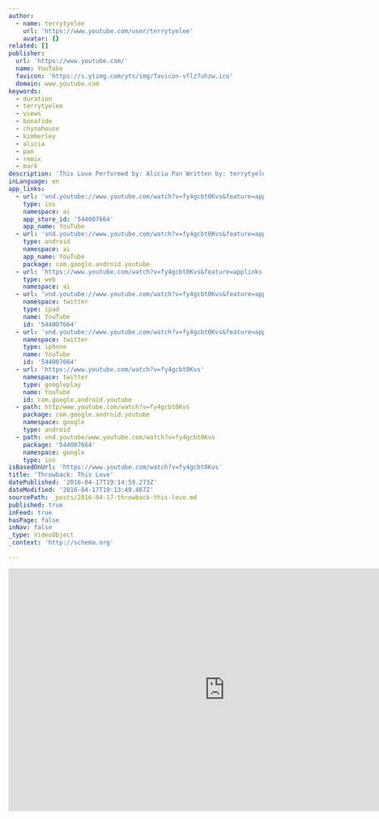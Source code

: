```yaml
---
author:
  - name: terrytyelee
    url: 'https://www.youtube.com/user/terrytyelee'
    avatar: {}
related: []
publisher:
  url: 'https://www.youtube.com/'
  name: YouTube
  favicon: 'https://s.ytimg.com/yts/img/favicon-vflz7uhzw.ico'
  domain: www.youtube.com
keywords:
  - duration
  - terrytyelee
  - views
  - bonafide
  - chynahouse
  - kimberley
  - alicia
  - pan
  - remix
  - mark
description: 'This Love Performed by: Alicia Pan Written by: terrytyelee Copyright Owner: ChynaHouse Recordings'
inLanguage: en
app_links:
  - url: 'vnd.youtube://www.youtube.com/watch?v=fy4gcbt0Kvs&feature=applinks'
    type: ios
    namespace: ai
    app_store_id: '544007664'
    app_name: YouTube
  - url: 'vnd.youtube://www.youtube.com/watch?v=fy4gcbt0Kvs&feature=applinks'
    type: android
    namespace: ai
    app_name: YouTube
    package: com.google.android.youtube
  - url: 'https://www.youtube.com/watch?v=fy4gcbt0Kvs&feature=applinks'
    type: web
    namespace: ai
  - url: 'vnd.youtube://www.youtube.com/watch?v=fy4gcbt0Kvs&feature=applinks'
    namespace: twitter
    type: ipad
    name: YouTube
    id: '544007664'
  - url: 'vnd.youtube://www.youtube.com/watch?v=fy4gcbt0Kvs&feature=applinks'
    namespace: twitter
    type: iphone
    name: YouTube
    id: '544007664'
  - url: 'https://www.youtube.com/watch?v=fy4gcbt0Kvs'
    namespace: twitter
    type: googleplay
    name: YouTube
    id: com.google.android.youtube
  - path: http/www.youtube.com/watch?v=fy4gcbt0Kvs
    package: com.google.android.youtube
    namespace: google
    type: android
  - path: vnd.youtube/www.youtube.com/watch?v=fy4gcbt0Kvs
    package: '544007664'
    namespace: google
    type: ios
isBasedOnUrl: 'https://www.youtube.com/watch?v=fy4gcbt0Kvs'
title: 'Throwback: This Love'
datePublished: '2016-04-17T19:14:59.273Z'
dateModified: '2016-04-17T19:13:49.467Z'
sourcePath: _posts/2016-04-17-throwback-this-love.md
published: true
inFeed: true
hasPage: false
inNav: false
_type: VideoObject
_context: 'http://schema.org'

---
```

<iframe src="https://cdn.embedly.com/widgets/media.html?src=https%3A%2F%2Fwww.youtube.com%2Fembed%2Ffy4gcbt0Kvs%3Ffeature%3Doembed&amp;url=https%3A%2F%2Fwww.youtube.com%2Fwatch%3Fv%3Dfy4gcbt0Kvs&amp;image=https%3A%2F%2Fi.ytimg.com%2Fvi%2Ffy4gcbt0Kvs%2Fhqdefault.jpg&amp;key=b7d04c9b404c499eba89ee7072e1c4f7&amp;type=text%2Fhtml&amp;schema=youtube" width="854" height="480" scrolling="no" frameborder="0" allowfullscreen="allowfullscreen" style=""></iframe>